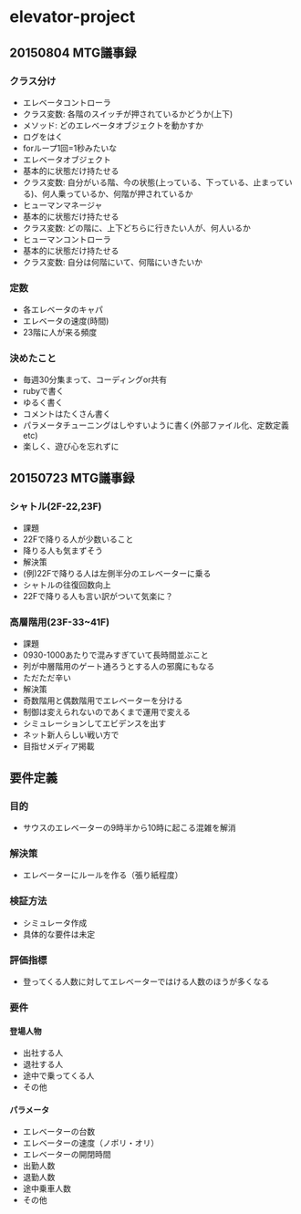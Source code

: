 # elevator-project
## 20150804 MTG議事録
### クラス分け
- エレベータコントローラ
 - クラス変数: 各階のスイッチが押されているかどうか(上下)
 - メソッド: どのエレベータオブジェクトを動かすか
 - ログをはく
 - forループ1回=1秒みたいな
- エレベータオブジェクト
 - 基本的に状態だけ持たせる
 - クラス変数: 自分がいる階、今の状態(上っている、下っている、止まっている)、何人乗っているか、何階が押されているか
- ヒューマンマネージャ
 - 基本的に状態だけ持たせる
 - クラス変数: どの階に、上下どちらに行きたい人が、何人いるか
- ヒューマンコントローラ
 - 基本的に状態だけ持たせる
 - クラス変数: 自分は何階にいて、何階にいきたいか

### 定数
- 各エレベータのキャパ
- エレベータの速度(時間)
- 23階に人が来る頻度

### 決めたこと
- 毎週30分集まって、コーディングor共有
- rubyで書く
- ゆるく書く
- コメントはたくさん書く
- パラメータチューニングはしやすいように書く(外部ファイル化、定数定義etc)
- 楽しく、遊び心を忘れずに

## 20150723 MTG議事録
### シャトル(2F-22,23F)
- 課題
 - 22Fで降りる人が少数いること
  - 降りる人も気まずそう
- 解決策
 - (例)22Fで降りる人は左側半分のエレベーターに乗る
  - シャトルの往復回数向上
  - 22Fで降りる人も言い訳がついて気楽に？

### 高層階用(23F-33~41F)
- 課題
 - 0930-1000あたりで混みすぎていて長時間並ぶこと
 - 列が中層階用のゲート通ろうとする人の邪魔にもなる
 - ただただ辛い
- 解決策
 - 奇数階用と偶数階用でエレベーターを分ける
  - 制御は変えられないのであくまで運用で変える
  - シミュレーションしてエビデンスを出す
   - ネット新人らしい戦い方で
   - 目指せメディア掲載

## 要件定義
### 目的
- サウスのエレベーターの9時半から10時に起こる混雑を解消

### 解決策
- エレベーターにルールを作る（張り紙程度）

### 検証方法
- シミュレータ作成
- 具体的な要件は未定

### 評価指標
- 登ってくる人数に対してエレベーターではける人数のほうが多くなる

### 要件
#### 登場人物
- 出社する人
- 退社する人
- 途中で乗ってくる人
- その他

#### パラメータ
- エレベーターの台数
- エレベーターの速度（ノボリ・オリ）
- エレベーターの開閉時間
- 出勤人数
- 退勤人数
- 途中乗車人数
- その他
